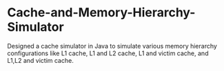 # Cache-and-Memory-Hierarchy-Simulator
Designed a cache simulator in Java to simulate various memory hierarchy configurations like L1 cache, L1 and L2 cache, L1 and victim cache, and L1,L2 and victim cache.

